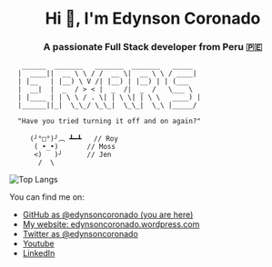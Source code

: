 <h1 align="center">Hi 👋, I'm Edynson Coronado</h1>
<h3 align="center">A passionate Full Stack developer from Peru 🇵🇪</h3>

       ______  _______   _______  _______   _____
      |  ____||  __ \ \ / /  __ \|  __ \ \ / ____|
      | |__   | |__) \ V /| |__) | |__) | | (___
      |  __|  |  _  / > < |  _  /|  _  /   \___ \
      | |____ | | \ \ / . \| | \ \| | \ \   ____) |
      |______||_|  \_\_/ \_\_|  \_\_|  \_\ |_____/

      "Have you tried turning it off and on again?"

         (╯°□°)╯︵ ┻━┻   // Roy
          ( •_•)       // Moss
          <)   )╯      // Jen
           /  \

![Top Langs](https://github-readme-stats.vercel.app/api/top-langs/?username=edynsoncoronado&langs_count=8)

You can find me on:

- [GitHub as @edynsoncoronado (you are here)](https://github.com/edynsoncoronado)
- [My website: edynsoncoronado.wordpress.com](https://edynsoncoronado.wordpress.com/)
- [Twitter as @edynsoncoronado](https://x.com/edynsoncoronado)
- [Youtube](https://www.youtube.com/@EdynsonCoronado/)
- [LinkedIn](https://www.linkedin.com/in/edynson-coronado-icochea/)
